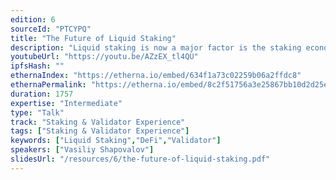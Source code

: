 ```yaml
---
edition: 6
sourceId: "PTCYPQ"
title: "The Future of Liquid Staking"
description: "Liquid staking is now a major factor is the staking economy and staking protocol design. I'm going to lay out how I think it's going to interact with future DeFi, protocol development, MEV, interchain communication, L2s and modular blockchains. How liquid staking protocols will have to change with the blockchain world, and how to make them to shape themselves better."
youtubeUrl: "https://youtu.be/AZzEX_tl4QU"
ipfsHash: ""
ethernaIndex: "https://etherna.io/embed/634f1a73c02259b06a2ffdc8"
ethernaPermalink: "https://etherna.io/embed/8c2f51756a3e25867bb10d2d25eebe2de550edbe0a4633b18155478c5cd5e217"
duration: 1757
expertise: "Intermediate"
type: "Talk"
track: "Staking & Validator Experience"
tags: ["Staking & Validator Experience"]
keywords: ["Liquid Staking","DeFi","Validator"]
speakers: ["Vasiliy Shapovalov"]
slidesUrl: "/resources/6/the-future-of-liquid-staking.pdf"
---
```

